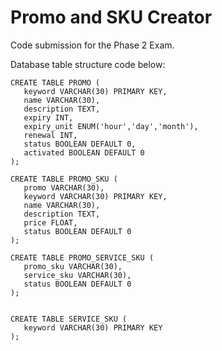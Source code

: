 # Promo and SKU Creator

 Code submission for the Phase 2 Exam.
 
 Database table structure code below:
 
 ```mysql
 CREATE TABLE PROMO (
	keyword VARCHAR(30) PRIMARY KEY,
	name VARCHAR(30),
	description TEXT,
	expiry INT,
	expiry_unit ENUM('hour','day','month'),
	renewal INT,
  	status BOOLEAN DEFAULT 0,
  	activated BOOLEAN DEFAULT 0
);

CREATE TABLE PROMO_SKU (
	promo VARCHAR(30),
	keyword VARCHAR(30) PRIMARY KEY,
	name VARCHAR(30),
	description TEXT,
	price FLOAT,
  	status BOOLEAN DEFAULT 0
);

CREATE TABLE PROMO_SERVICE_SKU (
	promo_sku VARCHAR(30),
	service_sku VARCHAR(30),
  	status BOOLEAN DEFAULT 0
);


CREATE TABLE SERVICE_SKU (
	keyword VARCHAR(30) PRIMARY KEY
);
```
